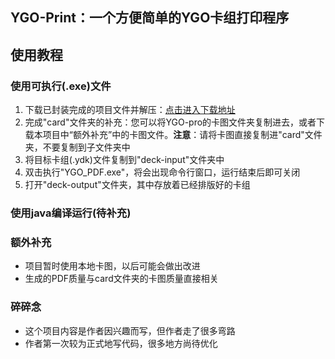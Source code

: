 ## YGO-Print：一个方便简单的YGO卡组打印程序

## 使用教程

### 使用可执行(.exe)文件

1. 下载已封装完成的项目文件并解压：[点击进入下载地址](https://github.com/Nightending/YGO-Print_PDF/releases/tag/YGO-print_PDF)
2. 完成"card"文件夹的补充：您可以将YGO-pro的卡图文件夹复制进去，或者下载本项目中“额外补充”中的卡图文件。**注意**：请将卡图直接复制进"card"文件夹，不要复制到子文件夹中
3. 将目标卡组(.ydk)文件复制到"deck-input"文件夹中
4. 双击执行"YGO_PDF.exe"，将会出现命令行窗口，运行结束后即可关闭
5. 打开"deck-output"文件夹，其中存放着已经排版好的卡组

### 使用java编译运行(待补充)


### 额外补充

- 项目暂时使用本地卡图，以后可能会做出改进
- 生成的PDF质量与card文件夹的卡图质量直接相关

### 碎碎念

 - 这个项目内容是作者因兴趣而写，但作者走了很多弯路
 - 作者第一次较为正式地写代码，很多地方尚待优化
